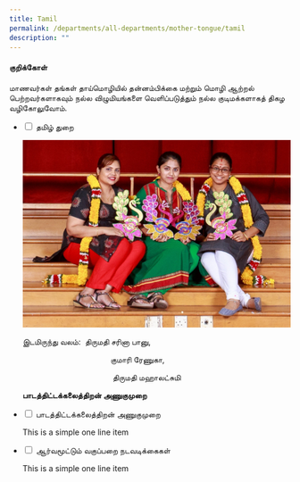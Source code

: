 ```yaml
---
title: Tamil
permalink: /departments/all-departments/mother-tongue/tamil
description: ""
---
```



#### குறிக்கோள்

மாணவர்கள் தங்கள் தாய்மொழியில் தன்னம்பிக்கை மற்றும் மொழி ஆற்றல் பெற்றவர்களாகவும் நல்ல விழுமியங்களை வெளிப்படுத்தும் நல்ல குடிமக்களாகத் திகழ வழிகோலுவோம்.

<ul class="jekyllcodex_accordion">
  <li>
    <input type="checkbox" id="accordion1">
    <label for="accordion1">தமிழ் துறை</label>
    <div>
      <p><img src="/images/tamil1.jpg" alt=""></p>
<p>இடமிருந்து வலம்:  திருமதி சரினா பானு,</p>
<p>                                        குமாரி ரேணுகா,</p>
<p>                                         திருமதி மஹாலட்சுமி</p>
<p><strong>பாடத்திட்டக்கலைத்திறன் அணுகுமுறை</strong></p>
    </div>
	</li>
	<li>
    <input type="checkbox" id="accordion2">
    <label for="accordion2">பாடத்திட்டக்கலைத்திறன் அணுகுமுறை</label>
    <div>
      <p>This is a simple one line item</p>
    </div>
	</li> 
	<li>
    <input type="checkbox" id="accordion3">
    <label for="accordion3">ஆர்வமூட்டும் வகுப்பறை நடவடிக்கைகள்</label>
    <div>
      <p>This is a simple one line item</p>
    </div>
	</li> 
</ul>